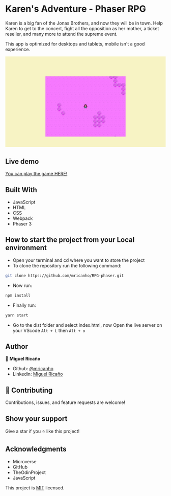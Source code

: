 # Karen's Adventure - Phaser RPG
Karen is a big fan of the Jonas Brothers, and now they will be in town. Help Karen to get to the concert, fight all the opposition as her mother, a ticket reseller, and many more to attend the supreme event.

This app is optimized for desktops and tablets, mobile isn't a good experience.

![screenshot](dist/assets/screen-1.jpeg)

## Live demo

[You can play the game HERE!](https://nervous-hypatia-7cd6e3.netlify.app/)

## Built With

- JavaScript
- HTML
- CSS
- Webpack
- Phaser 3

## How to start the project from your Local environment

- Open your terminal and cd where you want to store the project
- To clone the repository run the following command:
```bash
git clone https://github.com/mricanho/RPG-phaser.git
```
- Now run:
```bash
npm install
```
- Finally run:
```bash
yarn start
```
- Go to the dist folder and select index.html, now Open the live server on your VScode `Alt + L` then `Alt + o`

## Author

👤 **Miguel Ricaño**

- Github: [@mricanho](https://github.com/mricanho)
- Linkedin: [Miguel Ricaño](https://www.linkedin.com/in/mricanho/)

## 🤝 Contributing

Contributions, issues, and feature requests are welcome!

## Show your support

Give a star if you :star: like this project!

## Acknowledgments

- Microverse
- GitHub
- TheOdinProject
- JavaScript

This project is [MIT](LICENSE) licensed.